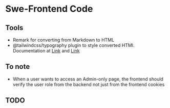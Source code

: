 # Swe-Frontend Code

## Tools

* Remark for converting from Markdown to HTML
* @tailwindcss/typography plugin to style converted HTMl. Documentation at [Link](https://github.com/tailwindlabs/tailwindcss-typography) and [Link](https://v1.tailwindcss.com/docs/typography-plugin)

## To note

* When a user wants to access an Admin-only page, the frontend should verify the user role from the backend not just from the frontend cookies

## TODO

